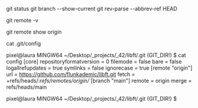 
git status
git branch --show-current
git rev-parse --abbrev-ref HEAD

git remote -v

git remote show origin


cat .git/config

pixel@laura MINGW64 ~/Desktop/_projects/_42/libft/.git (GIT_DIR!)
$ cat config
[core]
        repositoryformatversion = 0
        filemode = false
        bare = false
        logallrefupdates = true
        symlinks = false
        ignorecase = true
[remote "origin"]
        url = https://github.com/flunkademic/libft.git
        fetch = +refs/heads/*:refs/remotes/origin/*
[branch "main"]
        remote = origin
        merge = refs/heads/main

pixel@laura MINGW64 ~/Desktop/_projects/_42/libft/.git (GIT_DIR!)
$
